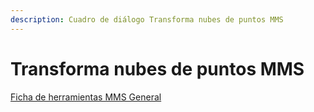 ```yaml
---
description: Cuadro de diálogo Transforma nubes de puntos MMS
---
```


# Transforma nubes de puntos MMS

[Ficha de herramientas MMS General](./)

